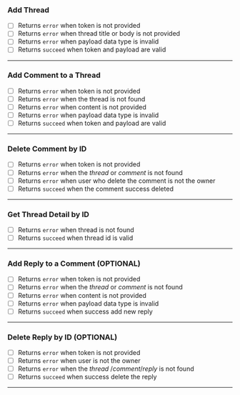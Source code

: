 ### Add Thread

- [ ] Returns `error` when token is not provided
- [ ] Returns `error` when thread title or body is not provided
- [ ] Returns `error` when payload data type is invalid
- [ ] Returns `succeed` when token and payload are valid

---

### Add Comment to a Thread

- [ ] Returns `error` when token is not provided
- [ ] Returns `error` when the thread is not found
- [ ] Returns `error` when content is not provided
- [ ] Returns `error` when payload data type is invalid
- [ ] Returns `succeed` when token and payload are valid

---

### Delete Comment by ID

- [ ] Returns `error` when token is not provided
- [ ] Returns `error` when the _thread_ or _comment_ is not found
- [ ] Returns `error` when user who delete the comment is not the owner
- [ ] Returns `succeed` when the comment success deleted

---

### Get Thread Detail by ID

- [ ] Returns `error` when thread is not found
- [ ] Returns `succeed` when thread id is valid

---

### Add Reply to a Comment **(OPTIONAL)**

- [ ] Returns `error` when token is not provided
- [ ] Returns `error` when the _thread_ or _comment_ is not found
- [ ] Returns `error` when content is not provided
- [ ] Returns `error` when payload data type is invalid
- [ ] Returns `succeed` when success add new reply

---

### Delete Reply by ID **(OPTIONAL)**

- [ ] Returns `error` when token is not provided
- [ ] Returns `error` when user is not the owner
- [ ] Returns `error` when the _thread_ /_comment_/_reply_ is not found
- [ ] Returns `succeed` when success delete the reply

---
